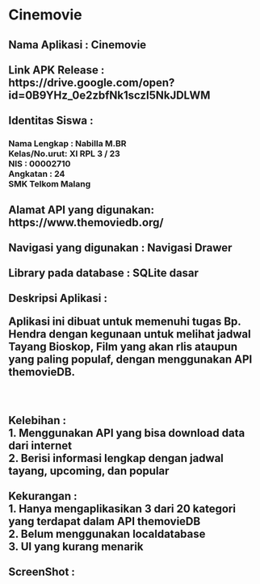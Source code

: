 # Cinemovie
<h2> Nama Aplikasi      : Cinemovie 
<br>
<br> Link APK Release    : https://drive.google.com/open?id=0B9YHz_0e2zbfNk1sczI5NkJDLWM
<br><br>Identitas Siswa :
<br><h3>Nama Lengkap : Nabilla M.BR
<br> Kelas/No.urut: XI RPL 3 / 23
<BR> NIS          : 00002710
<br> Angkatan     : 24
<br>SMK Telkom Malang </h3>
<h2> Alamat API yang digunakan: https://www.themoviedb.org/
<br><br>Navigasi yang digunakan : Navigasi Drawer
<br><br>Library pada database : SQLite dasar
<br><br>Deskripsi Aplikasi    :
<br><p> Aplikasi ini dibuat untuk memenuhi tugas Bp. Hendra dengan kegunaan untuk melihat jadwal Tayang Bioskop, Film yang akan rlis ataupun yang paling populaf, dengan menggunakan API themovieDB.</p>
<br><br>Kelebihan :
<br>1. Menggunakan API yang bisa download data dari internet
<br>2. Berisi informasi lengkap dengan jadwal tayang, upcoming, dan popular 
<br><br> Kekurangan :
<br>1. Hanya mengaplikasikan 3 dari 20 kategori yang terdapat dalam API themovieDB
<br>2. Belum menggunakan localdatabase
<br>3. UI yang kurang menarik 
<br><br> ScreenShot :
<br>

